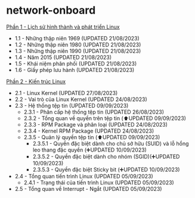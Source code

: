 # network-onboard
[Phần 1 - Lịch sử hình thành và phát triển Linux](https://github.com/volehuy1998/network-onboard/blob/master/linux-onboard/linux-history-onboard.md)

- 1.1 - Những thập niên 1969 (UPDATED 21/08/2023)
- 1.2 - Những thập niên 1980 (UPDATED 21/08/2023)
- 1.3 - Những thập niên 1990 (UPDATED 21/08/2023)
- 1.4 - Năm 2015 (UPDATED 21/08/2023)
- 1.5 - Khái niệm phân phối (UPDATED 21/08/2023)
- 1.6 - Giấy phép lưu hành (UPDATED 21/08/2023)

[Phần 2 - Kiến trúc Linux](https://github.com/volehuy1998/network-onboard/blob/master/linux-onboard/linux-arch-onboard.md)

- 2.1 - Linux Kernel (UPDATED 27/08/2023)
- 2.2 - Vai trò của Linux Kernel (UPDATED 24/08/2023)
- 2.3 - Hệ thống tệp tin (UPDATED 09/09/2023)
    - 2.3.1 - Phân cấp hệ thống tệp tin (UPDATED 26/08/2023)
    - 2.3.2 - Tổng quan về quyền trên tệp tin (:arrow_up:UPDATED 09/09/2023)
    - 2.3.3 - RPM Package và phân loại (UPDATED 24/08/2023)
    - 2.3.4 - Kernel RPM Package (UPDATED 24/08/2023)
    - 2.3.5 - Quản lý quyền tệp tin (:arrow_up:UPDATED 09/09/2023)
        - 2.3.5.1 - Quyền đặc biệt dành cho chủ sở hữu (SUID) và lỗ hổng leo thang đặc quyền (:heavy_plus_sign:UPDATED 10/09/2023)
        - 2.3.5.2 - Quyền đặc biệt dành cho nhóm (SGID)(:heavy_plus_sign:UPDATED 10/09/2023)
        - 2.3.5.3 - Quyền đặc biệt Sticky bit (:heavy_plus_sign:UPDATED 10/09/2023)
- 2.4 - Tổng quan tiến trình Linux (UPDATED 05/09/2023)
    - 2.4.1 - Trạng thái của tiến trình Linux (UPDATED 05/09/2023)
- 2.5 - Tổng quan về Interrupt - Ngắt (UPDATED 05/09/2023)

